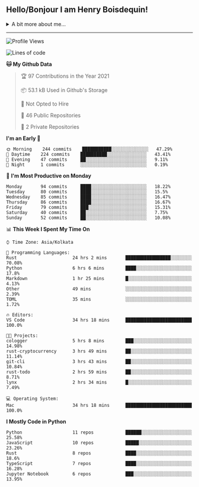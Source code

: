 <!--
**henryboisdequin/henryboisdequin** is a ✨ _special_ ✨ repository because its `README.md` (this file) appears on your GitHub profile.

Here are some ideas to get you started:

- 🔭 I’m currently working on ...
- 🌱 I’m currently learning ...
- 👯 I’m looking to collaborate on ...
- 🤔 I’m looking for help with ...
- 💬 Ask me about ...
- 📫 How to reach me: ...
- 😄 Pronouns: ...
- ⚡ Fun fact: ...
-->
<h2>Hello/Bonjour I am Henry Boisdequin!</h2>

<p align="middle">
    
<!-- https://iconmonstr.com/ -->

<details>
<summary>A bit more about me... </summary>
<br>
    
```typescript
const henryBoisdequin: human = {
    from: ["philippines", "belgium"],
    age: 12,
    languages: ["typescript/javascript", "python", "rust"],
    askMeAbout: ["web dev", "machine learning", "fullstack projects", "swimming"],
    technologies: {
        mobile: ["flutter"],
        frontEnd: {
            js: ["react.js", "next.js", "svelte"],
            css: ["bootstrap", "chakra-ui", "tailwind css"]
        },
        backEnd: {
            js: ["node", "express", "graphql", "typeorm"],
            python: ["flask"],
        },
        devOps: ["Vercel hosting + analytics", "AWS S3"],
        databases: ["postgresql", "redis"],
        otherTools: ["firebase", "tensorflow", "keras", "numpy", "pygame"]
    },
    currentFocus: ["Rust", "Blogging on dev.to/hb"],
    hobbies: ["swimming", "programming"],
};
```

</details>

---
<!--START_SECTION:waka-->
![Profile Views](http://img.shields.io/badge/Profile%20Views-22-blue)

![Lines of code](https://img.shields.io/badge/From%20Hello%20World%20I%27ve%20Written-227019%20lines%20of%20code-blue)

**🐱 My Github Data** 

> 🏆 97 Contributions in the Year 2021
 > 
> 📦 53.1 kB Used in Github's Storage 
 > 
> 🚫 Not Opted to Hire
 > 
> 📜 46 Public Repositories 
 > 
> 🔑 2 Private Repositories  
 > 
**I'm an Early 🐤** 

```text
🌞 Morning    244 commits    ███████████░░░░░░░░░░░░░░   47.29% 
🌆 Daytime    224 commits    ██████████░░░░░░░░░░░░░░░   43.41% 
🌃 Evening    47 commits     ██░░░░░░░░░░░░░░░░░░░░░░░   9.11% 
🌙 Night      1 commits      ░░░░░░░░░░░░░░░░░░░░░░░░░   0.19%

```
📅 **I'm Most Productive on Monday** 

```text
Monday       94 commits     ████░░░░░░░░░░░░░░░░░░░░░   18.22% 
Tuesday      80 commits     ████░░░░░░░░░░░░░░░░░░░░░   15.5% 
Wednesday    85 commits     ████░░░░░░░░░░░░░░░░░░░░░   16.47% 
Thursday     86 commits     ████░░░░░░░░░░░░░░░░░░░░░   16.67% 
Friday       79 commits     ███░░░░░░░░░░░░░░░░░░░░░░   15.31% 
Saturday     40 commits     ██░░░░░░░░░░░░░░░░░░░░░░░   7.75% 
Sunday       52 commits     ██░░░░░░░░░░░░░░░░░░░░░░░   10.08%

```


📊 **This Week I Spent My Time On** 

```text
⌚︎ Time Zone: Asia/Kolkata

💬 Programming Languages: 
Rust                     24 hrs 2 mins       █████████████████░░░░░░░░   70.08% 
Python                   6 hrs 6 mins        ████░░░░░░░░░░░░░░░░░░░░░   17.8% 
Markdown                 1 hr 25 mins        █░░░░░░░░░░░░░░░░░░░░░░░░   4.13% 
Other                    49 mins             ░░░░░░░░░░░░░░░░░░░░░░░░░   2.39% 
TOML                     35 mins             ░░░░░░░░░░░░░░░░░░░░░░░░░   1.72%

🔥 Editors: 
VS Code                  34 hrs 18 mins      █████████████████████████   100.0%

🐱‍💻 Projects: 
cologger                 5 hrs 8 mins        ███░░░░░░░░░░░░░░░░░░░░░░   14.98% 
rust-cryptocurrency      3 hrs 49 mins       ██░░░░░░░░░░░░░░░░░░░░░░░   11.14% 
git-cli                  3 hrs 43 mins       ██░░░░░░░░░░░░░░░░░░░░░░░   10.84% 
rust-todo                2 hrs 59 mins       ██░░░░░░░░░░░░░░░░░░░░░░░   8.71% 
lynx                     2 hrs 34 mins       █░░░░░░░░░░░░░░░░░░░░░░░░   7.49%

💻 Operating System: 
Mac                      34 hrs 18 mins      █████████████████████████   100.0%

```

**I Mostly Code in Python** 

```text
Python                   11 repos            ██████░░░░░░░░░░░░░░░░░░░   25.58% 
JavaScript               10 repos            █████░░░░░░░░░░░░░░░░░░░░   23.26% 
Rust                     8 repos             ████░░░░░░░░░░░░░░░░░░░░░   18.6% 
TypeScript               7 repos             ████░░░░░░░░░░░░░░░░░░░░░   16.28% 
Jupyter Notebook         6 repos             ███░░░░░░░░░░░░░░░░░░░░░░   13.95%

```



<!--END_SECTION:waka-->

